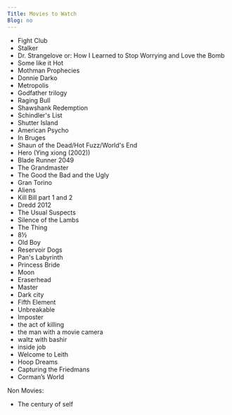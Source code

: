 ```yaml
---
Title: Movies to Watch
Blog: no
---
```


* Fight Club
* Stalker
* Dr. Strangelove or: How I Learned to Stop Worrying and Love the Bomb
* Some like it Hot
* Mothman Prophecies
* Donnie Darko
* Metropolis
* Godfather trilogy
* Raging Bull
* Shawshank Redemption
* Schindler's List 
* Shutter Island
* American Psycho
* In Bruges
* Shaun of the Dead/Hot Fuzz/World's End
* Hero (Ying xiong (2002))
* Blade Runner 2049 
* The Grandmaster 
* The Good the Bad and the Ugly 
* Gran Torino 
* Aliens 
* Kill Bill part 1 and 2 
* Dredd 2012
* The Usual Suspects
* Silence of the Lambs
* The Thing
* 8½
* Old Boy
* Reservoir Dogs
* Pan's Labyrinth
* Princess Bride 
* Moon
* Eraserhead
* Master
* Dark city
* Fifth Element
* Unbreakable
* Imposter
* the act of killing
* the man with a movie camera
* waltz with bashir
* inside job
* Welcome to Leith
* Hoop Dreams
* Capturing the Friedmans
* Corman’s World

Non Movies:

* The century of self
